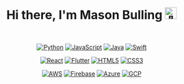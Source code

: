 <center><h1>Hi there, I'm Mason Bulling<img src="https://github.com/wervlad/wervlad/assets/24524555/766d336d-b87d-44ba-807c-c51de2bc6b4d" width="28px" alt="👋" style="padding-left:6px"></h1></center>

<center>

<br>

[![Python](https://img.shields.io/badge/python-black?style=for-the-badge&logo=python)](https://github.com/mbulling)
[![JavaScript](https://img.shields.io/badge/javascript-black?style=for-the-badge&logo=javascript)](https://github.com/mbulling)
[![Java](https://img.shields.io/badge/java-black?style=for-the-badge&logo=openjdk)](https://github.com/mbulling)
[![Swift](https://img.shields.io/badge/swift-black?style=for-the-badge&logo=swift)](https://github.com/mbulling)


[![React](https://img.shields.io/badge/react-black?style=for-the-badge&logo=react)](https://github.com/wervlad)
[![Flutter](https://img.shields.io/badge/flutter-black?style=for-the-badge&logo=flutter)](https://github.com/wervlad)
[![HTML5](https://img.shields.io/badge/html5-black?style=for-the-badge&logo=html5)](https://hub.docker.com/u/wervlad)
[![CSS3](https://img.shields.io/badge/css3-black?style=for-the-badge&logo=css3)](https://hub.docker.com/u/wervlad)


[![AWS](https://img.shields.io/badge/AWS-black?style=for-the-badge&logo=amazon-AWS)](https://github.com/mbulling)
[![Firebase](https://img.shields.io/badge/firebase-black?style=for-the-badge&logo=firebase)](https://github.com/wervlad)
[![Azure](https://img.shields.io/badge/azure-black?style=for-the-badge&logo=microsoft-azure)](https://github.com/mbulling)
[![GCP](https://img.shields.io/badge/gcp-black?style=for-the-badge&logo=google-cloud)](https://github.com/mbulling)

</center>

<br>



